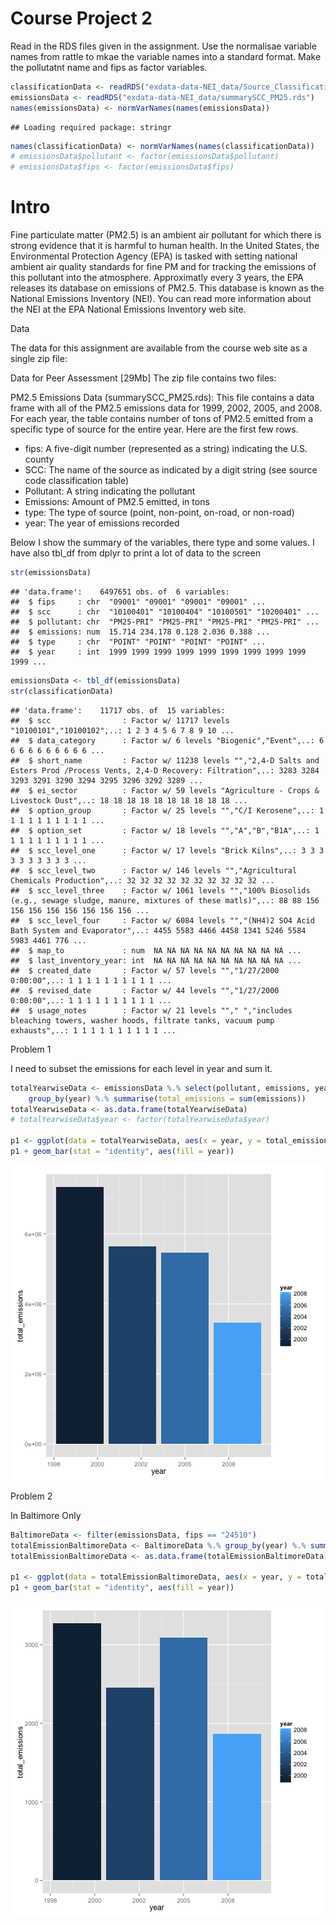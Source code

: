 Course Project 2
========================================================



Read in the RDS files given in the assignment. Use the normalisae variable names from rattle to mkae the variable names into a standard format. Make the pollutatnt name and fips as factor variables. 


```r
classificationData <- readRDS("exdata-data-NEI_data/Source_Classification_Code.rds")
emissionsData <- readRDS("exdata-data-NEI_data/summarySCC_PM25.rds")
names(emissionsData) <- normVarNames(names(emissionsData))
```

```
## Loading required package: stringr
```

```r
names(classificationData) <- normVarNames(names(classificationData))
# emissionsData$pollutant <- factor(emissionsData$pollutant)
# emissionsData$fips <- factor(emissionsData$fips)
```




# Intro

Fine particulate matter (PM2.5) is an ambient air pollutant for which there is strong evidence that it is harmful to human health. In the United States, the Environmental Protection Agency (EPA) is tasked with setting national ambient air quality standards for fine PM and for tracking the emissions of this pollutant into the atmosphere. Approximatly every 3 years, the EPA releases its database on emissions of PM2.5. This database is known as the National Emissions Inventory (NEI). You can read more information about the NEI at the EPA National Emissions Inventory web site.

Data

The data for this assignment are available from the course web site as a single zip file:

Data for Peer Assessment [29Mb]
The zip file contains two files:

PM2.5 Emissions Data (summarySCC_PM25.rds): This file contains a data frame with all of the PM2.5 emissions data for 1999, 2002, 2005, and 2008. For each year, the table contains number of tons of PM2.5 emitted from a specific type of source for the entire year. Here are the first few rows.

- fips: A five-digit number (represented as a string) indicating the U.S. county
- SCC: The name of the source as indicated by a digit string (see source code classification table)
- Pollutant: A string indicating the pollutant
- Emissions: Amount of PM2.5 emitted, in tons
- type: The type of source (point, non-point, on-road, or non-road)
- year: The year of emissions recorded

Below I show the summary of the variables, there type and some values. I have also tbl_df from dplyr to print a lot of data to the screen


```r
str(emissionsData)
```

```
## 'data.frame':	6497651 obs. of  6 variables:
##  $ fips     : chr  "09001" "09001" "09001" "09001" ...
##  $ scc      : chr  "10100401" "10100404" "10100501" "10200401" ...
##  $ pollutant: chr  "PM25-PRI" "PM25-PRI" "PM25-PRI" "PM25-PRI" ...
##  $ emissions: num  15.714 234.178 0.128 2.036 0.388 ...
##  $ type     : chr  "POINT" "POINT" "POINT" "POINT" ...
##  $ year     : int  1999 1999 1999 1999 1999 1999 1999 1999 1999 1999 ...
```

```r
emissionsData <- tbl_df(emissionsData)
str(classificationData)
```

```
## 'data.frame':	11717 obs. of  15 variables:
##  $ scc                : Factor w/ 11717 levels "10100101","10100102",..: 1 2 3 4 5 6 7 8 9 10 ...
##  $ data_category      : Factor w/ 6 levels "Biogenic","Event",..: 6 6 6 6 6 6 6 6 6 6 ...
##  $ short_name         : Factor w/ 11238 levels "","2,4-D Salts and Esters Prod /Process Vents, 2,4-D Recovery: Filtration",..: 3283 3284 3293 3291 3290 3294 3295 3296 3292 3289 ...
##  $ ei_sector          : Factor w/ 59 levels "Agriculture - Crops & Livestock Dust",..: 18 18 18 18 18 18 18 18 18 18 ...
##  $ option_group       : Factor w/ 25 levels "","C/I Kerosene",..: 1 1 1 1 1 1 1 1 1 1 ...
##  $ option_set         : Factor w/ 18 levels "","A","B","B1A",..: 1 1 1 1 1 1 1 1 1 1 ...
##  $ scc_level_one      : Factor w/ 17 levels "Brick Kilns",..: 3 3 3 3 3 3 3 3 3 3 ...
##  $ scc_level_two      : Factor w/ 146 levels "","Agricultural Chemicals Production",..: 32 32 32 32 32 32 32 32 32 32 ...
##  $ scc_level_three    : Factor w/ 1061 levels "","100% Biosolids (e.g., sewage sludge, manure, mixtures of these matls)",..: 88 88 156 156 156 156 156 156 156 156 ...
##  $ scc_level_four     : Factor w/ 6084 levels "","(NH4)2 SO4 Acid Bath System and Evaporator",..: 4455 5583 4466 4458 1341 5246 5584 5983 4461 776 ...
##  $ map_to             : num  NA NA NA NA NA NA NA NA NA NA ...
##  $ last_inventory_year: int  NA NA NA NA NA NA NA NA NA NA ...
##  $ created_date       : Factor w/ 57 levels "","1/27/2000 0:00:00",..: 1 1 1 1 1 1 1 1 1 1 ...
##  $ revised_date       : Factor w/ 44 levels "","1/27/2000 0:00:00",..: 1 1 1 1 1 1 1 1 1 1 ...
##  $ usage_notes        : Factor w/ 21 levels ""," ","includes bleaching towers, washer hoods, filtrate tanks, vacuum pump exhausts",..: 1 1 1 1 1 1 1 1 1 1 ...
```




Problem 1

I need to subset the emissions for each level in year and sum it.



```r
totalYearwiseData <- emissionsData %.% select(pollutant, emissions, year) %.% 
    group_by(year) %.% summarise(total_emissions = sum(emissions))
totalYearwiseData <- as.data.frame(totalYearwiseData)
# totalYearwiseData$year <- factor(totalYearwiseData$year)

p1 <- ggplot(data = totalYearwiseData, aes(x = year, y = total_emissions))
p1 + geom_bar(stat = "identity", aes(fill = year))
```

![plot of chunk unnamed-chunk-4](figure/unnamed-chunk-4.png) 



Problem 2

In Baltimore Only


```r
BaltimoreData <- filter(emissionsData, fips == "24510")
totalEmissionBaltimoreData <- BaltimoreData %.% group_by(year) %.% summarise(total_emissions = sum(emissions))
totalEmissionBaltimoreData <- as.data.frame(totalEmissionBaltimoreData)

p1 <- ggplot(data = totalEmissionBaltimoreData, aes(x = year, y = total_emissions))
p1 + geom_bar(stat = "identity", aes(fill = year))
```

![plot of chunk unnamed-chunk-5](figure/unnamed-chunk-5.png) 



